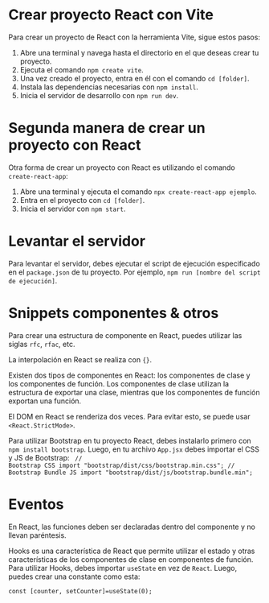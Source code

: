 # Crear proyecto React con Vite
Para crear un proyecto de React con la herramienta Vite, sigue estos pasos:

1. Abre una terminal y navega hasta el directorio en el que deseas crear tu proyecto.
2. Ejecuta el comando `npm create vite`.
3. Una vez creado el proyecto, entra en él con el comando `cd [folder]`.
4. Instala las dependencias necesarias con `npm install`.
5. Inicia el servidor de desarrollo con `npm run dev`.

# Segunda manera de crear un proyecto con React
Otra forma de crear un proyecto con React es utilizando el comando `create-react-app`:

1. Abre una terminal y ejecuta el comando `npx create-react-app ejemplo`.
2. Entra en el proyecto con `cd [folder]`.
3. Inicia el servidor con `npm start`.

# Levantar el servidor
Para levantar el servidor, debes ejecutar el script de ejecución especificado en el `package.json` de tu proyecto. Por ejemplo, `npm run [nombre del script de ejecución]`.

# Snippets componentes & otros
Para crear una estructura de componente en React, puedes utilizar las siglas `rfc`, `rfac`, etc.

La interpolación en React se realiza con `{}`.

Existen dos tipos de componentes en React: los componentes de clase y los componentes de función. Los componentes de clase utilizan la estructura de exportar una clase, mientras que los componentes de función exportan una función.

El DOM en React se renderiza dos veces. Para evitar esto, se puede usar `<React.StrictMode>`.

Para utilizar Bootstrap en tu proyecto React, debes instalarlo primero con `npm install bootstrap`. Luego, en tu archivo `App.jsx` debes importar el CSS y JS de Bootstrap:
<code>
// Bootstrap CSS
import "bootstrap/dist/css/bootstrap.min.css";
// Bootstrap Bundle JS
import "bootstrap/dist/js/bootstrap.bundle.min";
</code>

# Eventos
En React, las funciones deben ser declaradas dentro del componente y no llevan paréntesis.

Hooks es una característica de React que permite utilizar el estado y otras características de los componentes de clase en componentes de función. Para utilizar Hooks, debes importar `useState` en vez de `React`. Luego, puedes crear una constante como esta:

<code>const [counter, setCounter]=useState(0);</code>
